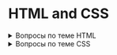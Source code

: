 # HTML and CSS

<details>
    <summary>Вопросы по теме HTML</summary>
    <ul>
      <li>Что такое HTML</li>
      <li>Базовая структура HTML-страницы</li>
      <li>Семантика и семантические теги</li>
      <li>Типы списков HTML</li>
      <li>Типы <code>input</code> элементов в HTML</li>
      <li>Разница между <code>script</code>, <code>script async</code> и <code>script defer</code></li>
      <li>Назначение атрибута <code>autocomplete</code></li>
      <li>Назначение атрибута <code>target</code></li>
    </ul>
</details>

<details>
    <summary>Вопросы по теме CSS</summary>
    <ul>
      <li>Варианты добавления CSS на страницу</li>
      <li>Значения атрибута display</li>
      <li>Веса селекторов</li>
      <li>Псевдоклассы и псевдоэлементы</li>
      <li>em vs rem, относительные и абсолютные величины</li>
      <li>Позиционирование: поток документа, свойства position, overflow и z-index</li>
      <li>Flexbox</li>
      <li>Grid</li>
    </ul>
</details>
